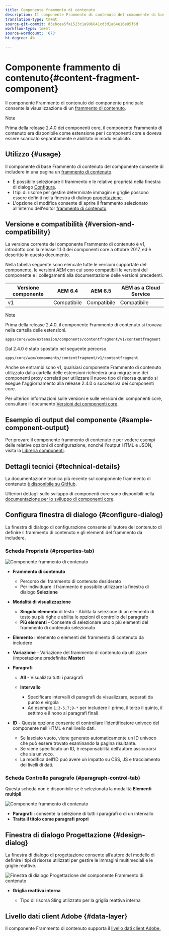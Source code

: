 ```yaml
---
title: Componente frammento di contenuto
description: Il componente Frammento di contenuto del componente di base consente la visualizzazione di un frammento di contenuto.
translation-type: tm+mt
source-git-commit: d3ebcea5fa1523c1a986841cd3d1a64e16e85f6d
workflow-type: tm+mt
source-wordcount: '673'
ht-degree: 4%

---
```



# Componente frammento di contenuto{#content-fragment-component}

Il componente Frammento di contenuto del componente principale consente la visualizzazione di un [frammento di contenuto](https://docs.adobe.com/content/help/en/experience-manager-cloud-service/assets/content-fragments/content-fragments.html).

>[!NOTE]
>
>Prima della release 2.4.0 dei componenti core, il componente Frammento di contenuto era disponibile come estensione per i componenti core e doveva essere scaricato separatamente e abilitato in modo esplicito.

## Utilizzo {#usage}

Il componente di base Frammento di contenuto del componente consente di includere in una pagina un [frammento di contenuto](https://docs.adobe.com/content/help/en/experience-manager-cloud-service/assets/content-fragments/content-fragments.html).

* È possibile selezionare il frammento e le relative proprietà nella finestra di dialogo [Configura](#configure-dialog).
* I tipi di risorse per gestire determinate immagini e griglie possono essere definiti nella finestra di dialogo [progettazione](#design-dialog).
* L&#39;opzione di modifica consente di aprire il frammento selezionato all&#39;interno dell&#39;editor [frammento di contenuto](https://docs.adobe.com/content/help/en/experience-manager-cloud-service/assets/content-fragments/content-fragments-variations.html).

## Versione e compatibilità {#version-and-compatibility}

La versione corrente del componente Frammento di contenuto è v1, introdotto con la release 1.1.0 dei componenti core a ottobre 2017, ed è descritto in questo documento.

Nella tabella seguente sono elencate tutte le versioni supportate del componente, le versioni AEM con cui sono compatibili le versioni del componente e i collegamenti alla documentazione delle versioni precedenti.

| Versione componente | AEM 6.4   | AEM 6.5 | AEM as a Cloud Service |
|--- |--- |---|---|
| v1 | Compatibile | Compatibile | Compatibile |

>[!NOTE]
>
>Prima della release 2.4.0, il componente Frammento di contenuto si trovava nella cartella delle estensioni.
>
> `apps/core/wcm/extension/components/contentfragment/v1/contentfragment`
> 
>Dal 2.4.0 è stato spostato nel seguente percorso.
>
>`apps/core/wcm/components/contentfragment/v1/contentfragment`
>
>Anche se entrambi sono v1, qualsiasi componente Frammento di contenuto utilizzato dalla cartella delle estensioni richiederà una migrazione dei componenti proxy correlati per utilizzare il nuovo tipo di risorsa quando si esegue l&#39;aggiornamento alla release 2.4.0 o successiva dei componenti core.

Per ulteriori informazioni sulle versioni e sulle versioni dei componenti core, consultare il documento [Versioni dei componenti core](/help/versions.md).

## Esempio di output del componente {#sample-component-output}

Per provare il componente frammento di contenuto e per vedere esempi delle relative opzioni di configurazione, nonché l&#39;output HTML e JSON, visita la [Libreria componenti](https://adobe.com/go/aem_cmp_library_cf).

## Dettagli tecnici {#technical-details}

La documentazione tecnica più recente sul componente frammento di contenuto [è disponibile su GitHub](https://adobe.com/go/aem_cmp_tech_cf_v1).

Ulteriori dettagli sullo sviluppo di componenti core sono disponibili nella [documentazione per lo sviluppo di componenti core](/help/developing/overview.md).

## Configura finestra di dialogo {#configure-dialog}

La finestra di dialogo di configurazione consente all&#39;autore del contenuto di definire il frammento di contenuto e gli elementi del frammento da includere.

### Scheda Proprietà {#properties-tab}

![Componente frammento di contenuto](/help/assets/content-fragment-edit-properties.png)

* **Frammento di contenuto**

   * Percorso del frammento di contenuto desiderato
   * Per individuare il frammento è possibile utilizzare la finestra di dialogo **Selezione**

* **Modalità di visualizzazione**
   * **Singolo elemento**  di testo - Abilita la selezione di un elemento di testo su più righe e abilita le opzioni di controllo del paragrafo
   * **Più elementi**  - Consente di selezionare uno o più elementi del frammento di contenuto selezionato
* **Elemento** : elemento o elementi del frammento di contenuto da includere
* **Variazione**  - Variazione del frammento di contenuto da utilizzare (impostazione predefinita:  **Master**)

* **Paragrafi**

   * **All** - Visualizza tutti i paragrafi
   * **Intervallo**

      * Specificare intervalli di paragrafi da visualizzare, separati da punto e virgola
      * Ad esempio `1;3-5;7;9-*` per includere il primo, il terzo il quinto, il settimo e il nono ai paragrafi finali
* **ID**  - Questa opzione consente di controllare l’identificatore univoco del componente nell’HTML e nel livello [ ](/help/developing/data-layer/overview.md)dati.
   * Se lasciato vuoto, viene generato automaticamente un ID univoco che può essere trovato esaminando la pagina risultante.
   * Se viene specificato un ID, è responsabilità dell’autore assicurarsi che sia univoco.
   * La modifica dell’ID può avere un impatto su CSS, JS e tracciamento dei livelli di dati.

### Scheda Controllo paragrafo {#paragraph-control-tab}

Questa scheda non è disponibile se è selezionata la modalità **Elementi multipli**.

![Componente frammento di contenuto](/help/assets/content-fragment-edit-paragraph.png)

* **Paragrafi** : consente la selezione di tutti i paragrafi o di un intervallo
* **Tratta il titolo come paragrafi propri**

## Finestra di dialogo Progettazione {#design-dialog}

La finestra di dialogo di progettazione consente all’autore del modello di definire i tipi di risorse utilizzati per gestire le immagini multimediali e le griglie reattive.

![Finestra di dialogo Progettazione del componente Frammento di contenuto](/help/assets/content-fragment-design.png)

* **Griglia reattiva interna**

   * Tipo di risorsa Sling utilizzato per la griglia reattiva interna

## Livello dati client  Adobe {#data-layer}

Il componente Frammento di contenuto supporta il [ livello dati client Adobe.](/help/developing/data-layer/overview.md)
